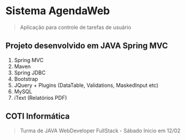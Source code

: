 # Sistema AgendaWeb
> Aplicação para controle de tarefas de usuário
## Projeto desenvolvido em JAVA Spring MVC
1. Spring MVC
2. Maven
3. Spring JDBC
4. Bootstrap
5. JQuery + Plugins (DataTable, Validations, MaskedInput etc)
6. MySQL
7. iText (Relatórios PDF)
## COTI Informática
> Turma de JAVA WebDeveloper FullStack - Sábado Inicio em 12/02


